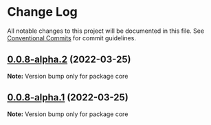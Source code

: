 # Change Log

All notable changes to this project will be documented in this file.
See [Conventional Commits](https://conventionalcommits.org) for commit guidelines.

## [0.0.8-alpha.2](https://github.com/nikshiko/lerna-test/compare/v0.0.8-alpha.1...v0.0.8-alpha.2) (2022-03-25)

**Note:** Version bump only for package core





## [0.0.8-alpha.1](https://github.com/nikshiko/lerna-test/compare/v0.0.8-alpha.0...v0.0.8-alpha.1) (2022-03-25)

**Note:** Version bump only for package core
